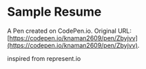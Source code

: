 # Sample Resume

A Pen created on CodePen.io. Original URL: [https://codepen.io/knaman2609/pen/Zbyjvv](https://codepen.io/knaman2609/pen/Zbyjvv).

inspired from represent.io